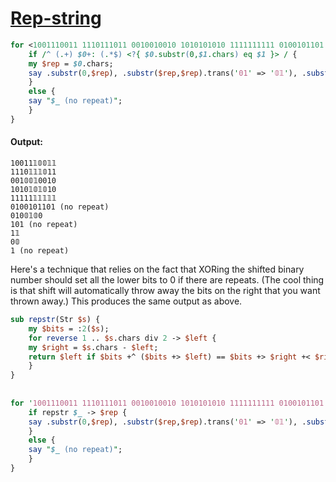 [1]: https://rosettacode.org/wiki/Rep-string

# [Rep-string][1]

```perl
for <1001110011 1110111011 0010010010 1010101010 1111111111 0100101101 0100100 101 11 00 1> {
    if /^ (.+) $0+: (.*$) <?{ $0.substr(0,$1.chars) eq $1 }> / {
	my $rep = $0.chars;
	say .substr(0,$rep), .substr($rep,$rep).trans('01' => '𝟘𝟙'), .substr($rep*2);
    }
    else {
	say "$_ (no repeat)";
    }
}
```

#### Output:
```
10011𝟙𝟘𝟘𝟙𝟙
1110𝟙𝟙𝟙𝟘11
001𝟘𝟘𝟙0010
1010𝟙𝟘𝟙𝟘10
11111𝟙𝟙𝟙𝟙𝟙
0100101101 (no repeat)
010𝟘𝟙𝟘0
101 (no repeat)
1𝟙
0𝟘
1 (no repeat)
```


Here's a technique that relies on the fact that XORing the shifted binary number
should set all the lower bits to 0 if there are repeats.
(The cool thing is that shift will automatically
throw away the bits on the right that you want thrown away.)
This produces the same output as above.

```perl
sub repstr(Str $s) {
    my $bits = :2($s);
    for reverse 1 .. $s.chars div 2 -> $left {
	my $right = $s.chars - $left;
	return $left if $bits +^ ($bits +> $left) == $bits +> $right +< $right;
    }
}
 
 
for '1001110011 1110111011 0010010010 1010101010 1111111111 0100101101 0100100 101 11 00 1'.words {
    if repstr $_ -> $rep {
	say .substr(0,$rep), .substr($rep,$rep).trans('01' => '𝟘𝟙'), .substr($rep*2);
    }
    else {
	say "$_ (no repeat)";
    }
}
```